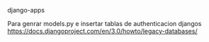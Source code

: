 django-apps

Para genrar models.py e insertar tablas de authenticacion djangos
https://docs.djangoproject.com/en/3.0/howto/legacy-databases/